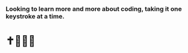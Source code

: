 ### Looking to learn more and more about coding, taking it one keystroke at a time.
# :latin_cross::space_invader::green_heart::mechanical_arm:
